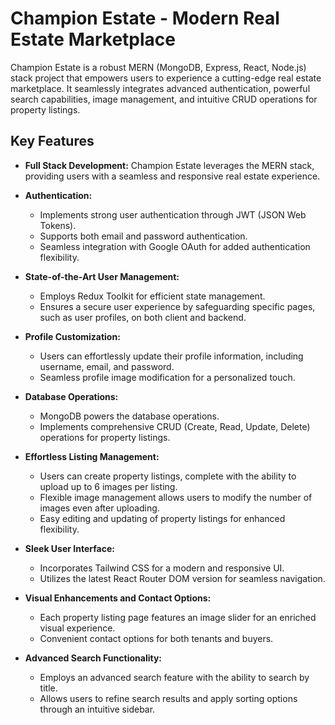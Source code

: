 # Champion Estate - Modern Real Estate Marketplace

Champion Estate is a robust MERN (MongoDB, Express, React, Node.js) stack project that empowers users to experience a cutting-edge real estate marketplace. It seamlessly integrates advanced authentication, powerful search capabilities, image management, and intuitive CRUD operations for property listings.

## Key Features

- **Full Stack Development:** Champion Estate leverages the MERN stack, providing users with a seamless and responsive real estate experience.

- **Authentication:**
  - Implements strong user authentication through JWT (JSON Web Tokens).
  - Supports both email and password authentication.
  - Seamless integration with Google OAuth for added authentication flexibility.

- **State-of-the-Art User Management:**
  - Employs Redux Toolkit for efficient state management.
  - Ensures a secure user experience by safeguarding specific pages, such as user profiles, on both client and backend.

- **Profile Customization:**
  - Users can effortlessly update their profile information, including username, email, and password.
  - Seamless profile image modification for a personalized touch.

- **Database Operations:**
  - MongoDB powers the database operations.
  - Implements comprehensive CRUD (Create, Read, Update, Delete) operations for property listings.

- **Effortless Listing Management:**
  - Users can create property listings, complete with the ability to upload up to 6 images per listing.
  - Flexible image management allows users to modify the number of images even after uploading.
  - Easy editing and updating of property listings for enhanced flexibility.

- **Sleek User Interface:**
  - Incorporates Tailwind CSS for a modern and responsive UI.
  - Utilizes the latest React Router DOM version for seamless navigation.

- **Visual Enhancements and Contact Options:**
  - Each property listing page features an image slider for an enriched visual experience.
  - Convenient contact options for both tenants and buyers.

- **Advanced Search Functionality:**
  - Employs an advanced search feature with the ability to search by title.
  - Allows users to refine search results and apply sorting options through an intuitive sidebar.

